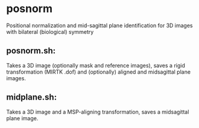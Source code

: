 # posnorm
Positional normalization and mid-sagittal plane identification for 3D images with bilateral (biological) symmetry

posnorm.sh:
----

Takes a 3D image (optionally mask and reference images), saves a rigid transformation (MIRTK .dof) and (optionally) aligned and midsagittal plane images.

midplane.sh:
----

Takes a 3D image and a MSP-aligning transformation, saves a midsagittal plane image.
